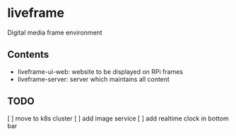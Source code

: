 # liveframe
Digital media frame environment

## Contents
- liveframe-ui-web: website to be displayed on RPi frames
- liveframe-server: server which maintains all content

## TODO
[ ] move to k8s cluster
[ ] add image service
[ ] add realtime clock in bottom bar